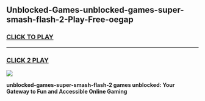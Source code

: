 
## Unblocked-Games-unblocked-games-super-smash-flash-2-Play-Free-oegap
<h3>
<a href="https://premium76.site?title=unblocked-games-super-smash-flash-2&ref=15A">CLICK TO PLAY</a></h3>
<hr>

<h3>
<a href="https://premium76.site?title=unblocked-games-super-smash-flash-2&ref=15A">CLICK 2 PLAY</a>
  
</h3>

<a href="https://premium76.site?title=unblocked-games-super-smash-flash-2&ref=15A"><img src="https://clearcache.store/games.png"></a>


**unblocked-games-super-smash-flash-2 games unblocked: Your Gateway to Fun and Accessible Online Gaming**
